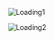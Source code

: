 ![Loading1](https://github.com/Joshen96/TPSProject/assets/64350099/4285e4b0-2786-478c-9bbd-58381b924518)

![Loading2](https://github.com/Joshen96/TPSProject/assets/64350099/81ef02e4-a654-4175-934b-8381d65c1f5d)
